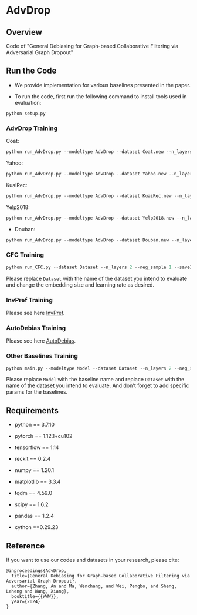 # AdvDrop


## Overview

Code of "General Debiasing for Graph-based Collaborative Filtering via Adversarial Graph Dropout"


## Run the Code

- We provide implementation for various baselines presented in the paper.

- To run the code, first run the following command to install tools used in evaluation:

```
python setup.py 
```

### AdvDrop Training 

Coat:
```python
python run_AdvDrop.py --modeltype AdvDrop --dataset Coat.new --n_layers 2 --neg_sample 1 --saveID yourID --lr 1e-3 --interval 7 --adv_epochs 10  --batch_size 128 --adv_lr 0.01 --embed_size 30  
```

Yahoo:
```python
python run_AdvDrop.py --modeltype AdvDrop --dataset Yahoo.new --n_layers 2 --neg_sample 1 --saveID yourID --lr 3e-3 --interval 15 --adv_epochs 5  --batch_size 128 --adv_lr 0.001 --embed_size 30  
```

KuaiRec:
```python
python run_AdvDrop.py --modeltype AdvDrop --dataset KuaiRec.new --n_layers 2 --neg_sample 1 --saveID yourID --lr 5e-4 --interval 3 --adv_epochs 5  --batch_size 512 --adv_lr 0.001 --embed_size 30  
```

Yelp2018:
```python
python run_AdvDrop.py --modeltype AdvDrop --dataset Yelp2018.new --n_layers 2 --neg_sample 1 --saveID yourID --lr 5e-4 --interval 7 --adv_epochs 15  --batch_size 1024 --adv_lr 0.01 --embed_size 64
```

- Douban:

```python
python run_AdvDrop.py --modeltype AdvDrop --dataset Douban.new --n_layers 2 --neg_sample 1 --saveID yourID --lr 5e-4 --interval 10 --adv_epochs 3  --batch_size 4096 --adv_lr 0.01 --embed_size 64
```
### CFC Training 
```python
python run_CFC.py --dataset Dataset --n_layers 2 --neg_sample 1 --saveID yourID --sample_mask 1 --embed_size embed --lr lr
```
Please replace `Dataset` with the name of the dataset you intend to evaluate and change the embedding size and learning rate as desired.

### InvPref Training 
Please see here [InvPref](https://github.com/AIflowerQ/InvPref_KDD_2022).

### AutoDebias Training

Please see here [AutoDebias](https://github.com/DongHande/AutoDebias).
### Other Baselines Training 
```python
python main.py --modeltype Model --dataset Dataset --n_layers 2 --neg_sample 1 --saveID yourID 
```
Please replace `Model` with the baseline name and replace `Dataset` with the name of the dataset you intend to evaluate. And don't forget to add specific params for the baselines.



## Requirements

- python == 3.7.10

- pytorch == 1.12.1+cu102

- tensorflow == 1.14

- reckit == 0.2.4

- numpy == 1.20.1
  
- matplotlib == 3.3.4
  
- tqdm == 4.59.0
  
- scipy == 1.6.2
  
- pandas == 1.2.4
  
- cython ==0.29.23

## Reference
If you want to use our codes and datasets in your research, please cite:

```
@inproceedings{AdvDrop,
  title={General Debiasing for Graph-based Collaborative Filtering via
Adversarial Graph Dropout},
  author={Zhang, An and Ma, Wenchang, and Wei, Pengbo, and Sheng, Leheng and Wang, Xiang},
  booktitle={{WWW}},
  year={2024}
}
```



